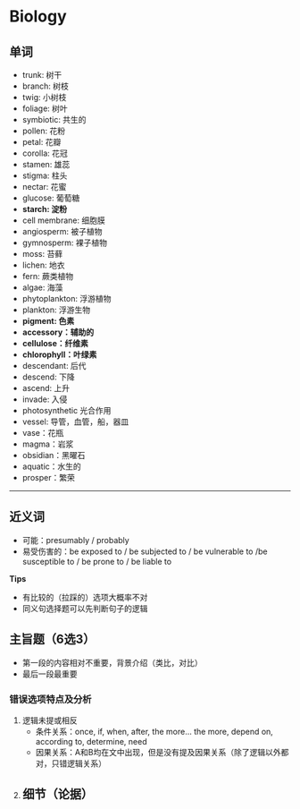 # Biology

## 单词

- trunk: 树干
- branch: 树枝
- twig: 小树枝
- foliage: 树叶 
- symbiotic: 共生的
- pollen: 花粉
- petal: 花瓣
- corolla: 花冠
- stamen: 雄蕊
- stigma: 柱头
- nectar: 花蜜
- glucose: 葡萄糖
- **starch: 淀粉**
- cell membrane: 细胞膜
- angiosperm: 被子植物
- gymnosperm: 裸子植物
- moss: 苔藓
- lichen: 地衣
- fern: 蕨类植物
- algae: 海藻
- phytoplankton: 浮游植物
- plankton: 浮游生物
- **pigment: 色素**
- **accessory：辅助的**
- **cellulose：纤维素**
- **chlorophyll：叶绿素**
- descendant: 后代
- descend: 下降
- ascend: 上升
- invade: 入侵
- photosynthetic 光合作用
- vessel: 导管，血管，船，器皿
- vase：花瓶
- magma：岩浆
- obsidian：黑曜石
- aquatic：水生的
- prosper：繁荣

---

## 近义词

- 可能：presumably / probably
- 易受伤害的：be exposed to / be subjected to / be vulnerable to /be susceptible to / be prone to / be liable to

**Tips**

- 有比较的（拉踩的）选项大概率不对
- 同义句选择题可以先判断句子的逻辑

## 主旨题（6选3）

- 第一段的内容相对不重要，背景介绍（类比，对比）
- 最后一段最重要

### 错误选项特点及分析

1. 逻辑未提或相反
	- 条件关系：once, if, when, after, the more... the more, depend on, according to, determine, need
	- 因果关系：A和B均在文中出现，但是没有提及因果关系（除了逻辑以外都对，只错逻辑关系）
2. 细节（论据）
	- 